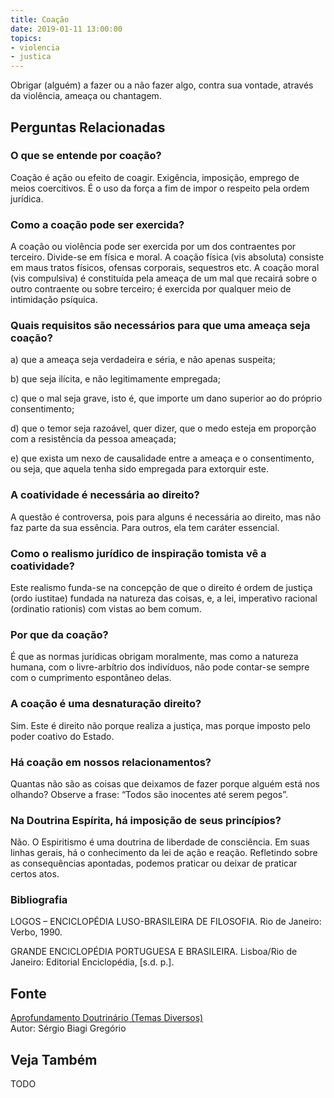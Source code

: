 ```yaml
---
title: Coação
date: 2019-01-11 13:00:00
topics: 
- violencia
- justica
---
```


Obrigar (alguém) a fazer ou a não fazer algo, contra sua vontade, através da
violência, ameaça ou chantagem.

## Perguntas Relacionadas

### O que se entende por coação?
Coação é ação ou efeito de coagir. Exigência, imposição, emprego de
meios coercitivos. É o uso da força a fim de impor o respeito pela ordem
jurídica.

### Como a coação pode ser exercida?
A coação ou violência pode ser exercida por um dos contraentes por
terceiro. Divide-se em física e moral. A coação física (vis
absoluta) consiste em maus tratos físicos, ofensas corporais,
sequestros etc. A coação moral (vis compulsiva) é constituída pela
ameaça de um mal que recairá sobre o outro contraente ou sobre
terceiro; é exercida por qualquer meio de intimidação psíquica.

### Quais requisitos são necessários para que uma ameaça seja coação?
a) que a ameaça seja verdadeira e séria, e não apenas suspeita;

b) que seja ilícita, e não legitimamente empregada;

c) que o mal seja grave, isto é, que importe um dano superior ao do
próprio consentimento;

d) que o temor seja razoável, quer dizer, que o medo esteja em
proporção com a resistência da pessoa ameaçada;

e) que exista um nexo de causalidade entre a ameaça e o consentimento,
ou seja, que aquela tenha sido empregada para extorquir este.

### A coatividade é necessária ao direito?
A questão é controversa, pois para alguns é necessária ao direito, mas
não faz parte da sua essência. Para outros, ela tem caráter essencial.

### Como o realismo jurídico de inspiração tomista vê a coatividade?
Este realismo funda-se na concepção de que o direito é ordem de justiça
(ordo iustitae) fundada na natureza das coisas, e, a lei, imperativo
racional (ordinatio rationis) com vistas ao bem comum.

### Por que da coação?
É que as normas jurídicas obrigam moralmente, mas como a natureza
humana, com o livre-arbítrio dos indivíduos, não pode contar-se sempre
com o cumprimento espontâneo delas.

### A coação é uma desnaturação direito?
Sim. Este é direito não porque realiza a justiça, mas porque imposto
pelo poder coativo do Estado.

### Há coação em nossos relacionamentos?
Quantas não são as coisas que deixamos de fazer porque alguém está nos
olhando? Observe a frase: “Todos são inocentes até serem pegos”.

### Na Doutrina Espírita, há imposição de seus princípios?
Não. O Espiritismo é uma doutrina de liberdade de consciência. Em suas
linhas gerais, há o conhecimento da lei de ação e reação. Refletindo
sobre as consequências apontadas, podemos praticar ou deixar de praticar
certos atos.


### Bibliografia
LOGOS – ENCICLOPÉDIA LUSO-BRASILEIRA DE FILOSOFIA. Rio de Janeiro:
Verbo, 1990.

GRANDE ENCICLOPÉDIA PORTUGUESA E BRASILEIRA. Lisboa/Rio de Janeiro:
Editorial Enciclopédia, \[s.d. p.\].

## Fonte
[Aprofundamento Doutrinário (Temas Diversos)](https://sites.google.com/view/aprofundamentodoutrinario/coação)  
Autor: Sérgio Biagi Gregório


## Veja Também
TODO


